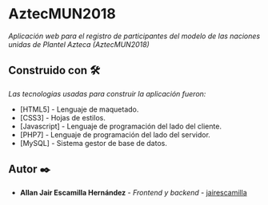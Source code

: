 # AztecMUN2018

_Aplicación web para el registro de participantes del modelo de las naciones unidas de Plantel Azteca (AztecMUN2018)_

## Construido con 🛠️

_Las tecnologias usadas para construir la aplicación fueron:_

* [HTML5] - Lenguaje de maquetado.
* [CSS3] - Hojas de estilos.
* [Javascript] - Lenguaje de programación del lado del cliente.
* [PHP7] - Lenguaje de programación del lado del servidor.
* [MySQL] - Sistema gestor de base de datos.


## Autor ✒️


* **Allan Jair Escamilla Hernández** - *Frontend y backend* - [jairescamilla](https://github.com/jairescamilla)

